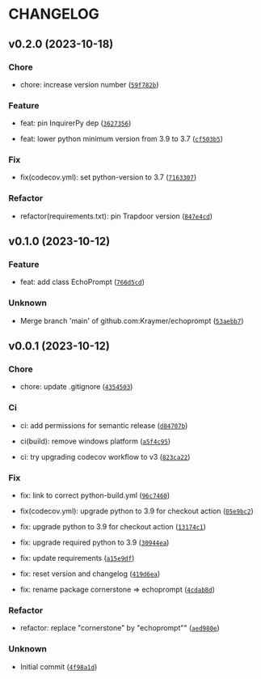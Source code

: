 # CHANGELOG



## v0.2.0 (2023-10-18)

### Chore

* chore: increase version number ([`59f782b`](https://github.com/Kraymer/echoprompt/commit/59f782bacb8a63552e6d3b483971c7aa66ff4688))

### Feature

* feat: pin InquirerPy dep ([`3627356`](https://github.com/Kraymer/echoprompt/commit/36273561be094d017e4326c0d0c07554643a7e09))

* feat: lower python minimum version from 3.9 to 3.7 ([`cf503b5`](https://github.com/Kraymer/echoprompt/commit/cf503b5a2eda6b7d4940a2ffe15e7602ec765963))

### Fix

* fix(codecov.yml): set python-version to 3.7 ([`7163307`](https://github.com/Kraymer/echoprompt/commit/716330712235b831cfe05c90bc5fa45286ba14ab))

### Refactor

* refactor(requirements.txt): pin Trapdoor version ([`847e4cd`](https://github.com/Kraymer/echoprompt/commit/847e4cd6db747074623b55d1663e5e343c8c8737))


## v0.1.0 (2023-10-12)

### Feature

* feat: add class EchoPrompt ([`766d5cd`](https://github.com/Kraymer/echoprompt/commit/766d5cd18469427ccb204b7baace1920a40ffa2e))

### Unknown

* Merge branch &#39;main&#39; of github.com:Kraymer/echoprompt ([`53aebb7`](https://github.com/Kraymer/echoprompt/commit/53aebb7aa4639e52f9a3c608028f8a3e226177fc))


## v0.0.1 (2023-10-12)

### Chore

* chore: update .gitignore ([`4354503`](https://github.com/Kraymer/echoprompt/commit/4354503639f41179ee8b636c0bcfbeb87a493194))

### Ci

* ci: add permissions for semantic release ([`d84707b`](https://github.com/Kraymer/echoprompt/commit/d84707b38c6cd44416fa9025c3e63c0ef21c8dbd))

* ci(build): remove windows platform ([`a5f4c95`](https://github.com/Kraymer/echoprompt/commit/a5f4c95b77dfb5610212426baac69ef4bc16a33e))

* ci: try upgrading codecov workflow to v3 ([`823ca22`](https://github.com/Kraymer/echoprompt/commit/823ca227f4338073c1e8f374c1ed40b74df98f99))

### Fix

* fix: link to correct python-build.yml ([`96c7460`](https://github.com/Kraymer/echoprompt/commit/96c7460b3a7d3410586c27698044f97d556509c9))

* fix(codecov.yml): upgrade python to 3.9 for checkout action ([`05e9bc2`](https://github.com/Kraymer/echoprompt/commit/05e9bc29d00ca0b6940d6b4acd1bc682bd8a2b7d))

* fix: upgrade python to 3.9 for checkout action ([`13174c1`](https://github.com/Kraymer/echoprompt/commit/13174c1a98f93a949d5b603eb3ec9173db6a2b32))

* fix: upgrade required python to 3.9 ([`30944ea`](https://github.com/Kraymer/echoprompt/commit/30944eaf14d069a3f3694253a1505dcb158f3019))

* fix: update requirements ([`a15e9df`](https://github.com/Kraymer/echoprompt/commit/a15e9dfe40f48b70beb85c444a1b2f7dff5d2994))

* fix: reset version and changelog ([`419d6ea`](https://github.com/Kraymer/echoprompt/commit/419d6ea0a1b81ba18abcd60c94f2bf3c9151176d))

* fix: rename package cornerstone =&gt; echoprompt ([`4cdab8d`](https://github.com/Kraymer/echoprompt/commit/4cdab8d6b5dd75865d1ebc4127ba5402c31313f7))

### Refactor

* refactor: replace &#34;cornerstone&#34; by &#34;echoprompt&#34;&#34; ([`aed980e`](https://github.com/Kraymer/echoprompt/commit/aed980ebf4cf167f3344109db420d64944b24b05))

### Unknown

* Initial commit ([`4f98a1d`](https://github.com/Kraymer/echoprompt/commit/4f98a1d8bf330a60db0a84a13bbba1b44c12a3e7))
